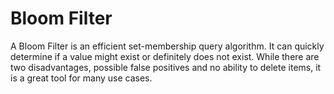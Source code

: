 # Bloom Filter

A Bloom Filter is an efficient set-membership query algorithm.
It can quickly determine if a value might exist or definitely does not exist.
While there are two disadvantages, possible false positives and no ability to delete items, it is a great tool for many use cases.
